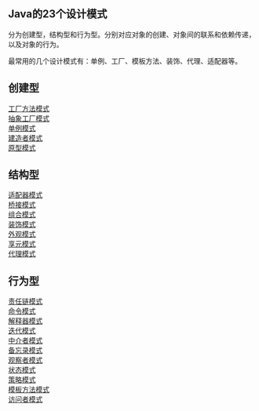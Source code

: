 <!--
date: 2021-11-21T22:34:12+08:00
lastmod: 2021-12-21T22:34:12+08:00
-->
## Java的23个设计模式

分为创建型，结构型和行为型。分别对应对象的创建、对象间的联系和依赖传递，以及对象的行为。

最常用的几个设计模式有：单例、工厂、模板方法、装饰、代理、适配器等。

## 创建型

[工厂方法模式](/all/design_03_01_工厂方法模式)<br>
[抽象工厂模式](/all/design_03_02_抽象工厂模式)<br>
[单例模式](/all/design_03_03_单例模式)<br>
[建造者模式](/all/design_03_04_建造者模式)<br>
[原型模式](/all/design_03_05_原型模式)

## 结构型

[适配器模式](/all/design_03_06_适配器模式)<br>
[桥接模式](/all/design_03_07_桥接模式)<br>
[组合模式](/all/design_03_08_组合模式)<br>
[装饰模式](/all/design_03_09_装饰模式)<br>
[外观模式](/all/design_03_10_外观模式)<br>
[享元模式](/all/design_03_11_享元模式)<br>
[代理模式](/all/design_03_12_代理模式)

## 行为型

[责任链模式](/all/design_03_13_责任链模式)<br>
[命令模式](/all/)<br>
[解释器模式](/all/)<br>
[迭代模式](/all/)<br>
[中介者模式](/all/)<br>
[备忘录模式](/all/)<br>
[观察者模式](/all/)<br>
[状态模式](/all/)<br>
[策略模式](/all/)<br>
[模板方法模式](/all/)<br>
[访问者模式](/all/)
